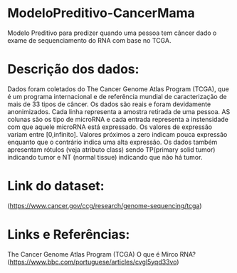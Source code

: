 # ModeloPreditivo-CancerMama
Modelo Preditivo para predizer quando uma pessoa tem câncer dado o exame de sequenciamento do RNA com base no TCGA.

# Descrição dos dados:

Dados foram coletados do The Cancer Genome Atlas Program (TCGA), que é um programa internacional e de referência mundial de
caracterização de mais de 33 tipos de câncer. Os dados são reais e foram devidamente anonimizados. Cada linha representa a
amostra retirada de uma pessoa. AS colunas são os tipo de microRNA e cada entrada representa a instensidade com que aquele
microRNA está expressado. Os valores de expressão variam entre [0,infinito]. Valores próximos a zero indicam pouca expressão
enquanto que o contrário indica uma alta expressão. Os dados também apresentam rótulos (veja atributo class) sendo TP(primary
solid tumor) indicando tumor e NT (normal tissue) indicando que não há tumor.

# Link do dataset: 

(https://www.cancer.gov/ccg/research/genome-sequencing/tcga)

# Links e Referências:

The Cancer Genome Atlas Program (TCGA)
O que é Mirco RNA? (https://www.bbc.com/portuguese/articles/cvgl5yqd33vo)



